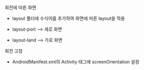 회전에 따른 화면

- layout 폴더에 수식어를 추가하여 화면에 따른 layout을 적용

- layout-port --> 세로 화면
- layout-land --> 가로 화면



회전 고정

- AndroidManifest.xml의 Activity 태그에 screenOrientation 설정